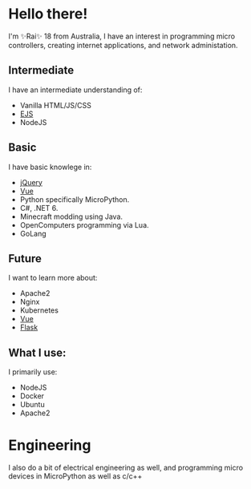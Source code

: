 # Hello there!

I'm ✨Rai✨ 18 from Australia, I have an interest in programming micro controllers, creating internet applications, and network administation.

## Intermediate

I have an intermediate understanding of:
- Vanilla HTML/JS/CSS
- [EJS](https://ejs.co/)
- NodeJS


## Basic

I have basic knowlege in:
- [jQuery](https://jquery.com/)
- [Vue](https://vuejs.org/)
- Python specifically MicroPython.
- C#, .NET 6.
- Minecraft modding using Java.
- OpenComputers programming via Lua.
- GoLang

## Future

I want to learn more about: 
- Apache2
- Nginx
- Kubernetes
- [Vue](https://vuejs.org/)
- [Flask](https://flask.palletsprojects.com/)

## What I use:

I primarily use:
- NodeJS
- Docker
- Ubuntu
- Apache2

# Engineering

I also do a bit of electrical engineering as well, and programming micro devices in MicroPython as well as c/c++

